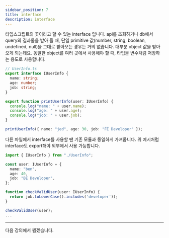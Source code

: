 ```yaml
---
sidebar_position: 7
title: interface
description: interface
---
```


<head>
  <meta name="title" content="Basic 학습 | 기초부터 시작하는 타입스크립트" data-rh="true" />
  <meta name="description" content="interface" data-rh="true" />
  <meta property="og:title" content="Basic 학습 | 기초부터 시작하는 타입스크립트" data-rh="true" />
  <meta property="og:description" content="interface" data-rh="true" />
</head>

타입스크립트의 꽃이라고 할 수 있는 interface 입니다.
api를 조회하거나 db에서 query의 결과물을 받아 올 때, 단일 primitive 값(number, string, boolean, undefined, null)을
그대로 받아오는 경우는 거의 없습니다. 대부분 object 값을 받아오게 되는데요. 동일한 object를 여러 곳에서 사용해야 할 때,
타입을 변수처럼 저장하는 용도로 사용합니다.

```ts
// UserInfo.ts
export interface IUserInfo {
  name: string;
  age: number;
  job: string;
}

export function printUserInfo(user: IUserInfo) {
  console.log("name: " + user.name);
  console.log("age: " + user.age);
  console.log("job: " + user.job);
}

printUserInfo({ name: "jed", age: 30, job: "FE Developer" });
```

다른 파일에서 interface를 사용할 땐 기존 모듈과 동일하게 가져옵니다.
위 예시처럼 interface도 export해야 외부에서 사용 가능합니다.

```ts
import { IUserInfo } from "./UserInfo";

const user: IUserInfo = {
  name: "ben",
  age: 40,
  job: "BE Developer",
};

function checkValidUser(user: IUserInfo) {
  return job.toLowerCase().includes('developer'));
}

checkValidUser(user);
...
```

---

다음 강의에서 뵙겠습니다.
